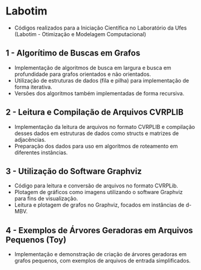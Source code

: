 # Labotim
- Códigos realizados para a Iniciação Científica no Laboratório da Ufes (Labotim - Otimização e Modelagem Computacional)

## 1 - Algorítimo de Buscas em Grafos
- Implementação de algoritmos de busca em largura e busca em profundidade para grafos orientados e não orientados.
- Utilização de estruturas de dados (fila e pilha) para implementação de forma iterativa.
- Versões dos algoritmos também implementadas de forma recursiva.

## 2 - Leitura e Compilação de Arquivos CVRPLIB
- Implementação da leitura de arquivos no formato CVRPLIB e compilação desses dados em estruturas de dados como structs e matrizes de adjacências.
- Preparação dos dados para uso em algoritmos de roteamento em diferentes instâncias.

## 3 - Utilização do Software Graphviz
- Código para leitura e conversão de arquivos no formato CVRPLib.
- Plotagem de gráficos como imagens utilizando o software Graphviz para fins de visualização.
- Leitura e plotagem de grafos no Graphviz, focados em instâncias de d-MBV.

## 4 - Exemplos de Árvores Geradoras em Arquivos Pequenos (Toy)
- Implementação e demonstração de criação de árvores geradoras em grafos pequenos, com exemplos de arquivos de entrada simplificados.

